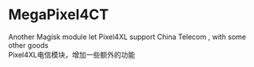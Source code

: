 # MegaPixel4CT
Another Magisk module let Pixel4XL support China Telecom , with some other goods  
Pixel4XL电信模块，增加一些额外的功能
